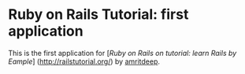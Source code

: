# Ruby on Rails Tutorial: first application

This is the first application for [*Ruby on Rails on tutorial: learn Rails by Eample*]
(http://railstutorial.org/) by [amritdeep](http://amritdeep.com/).